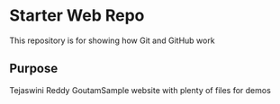 # Starter Web Repo

This repository is for showing how Git and GitHub work

## Purpose

Tejaswini Reddy GoutamSample website with plenty of files for demos
